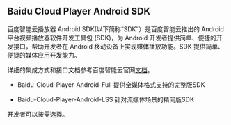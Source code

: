 ## Baidu Cloud Player Android SDK

百度智能云播放器 Android SDK(以下简称“SDK”）是百度智能云推出的 Android 平台视频播放器软件开发工具包 (SDK)，为 Android 开发者提供简单、便捷的开发接口，帮助开发者在 Android 移动设备上实现媒体播放功能。SDK 提供简单、便捷的媒体应用开发能力。

详细的集成方式和接口文档参考百度智能云官网[文档](https://cloud.baidu.com/doc/MCT/s/Ejwvz57y6)。

- Baidu-Cloud-Player-Android-Full
提供全媒体格式支持的完整版SDK

- Baidu-Cloud-Player-Android-LSS
针对流媒体场景的精简版SDK

开发者可以按需选择。